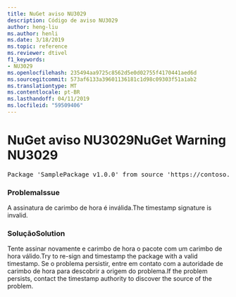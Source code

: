 ```yaml
---
title: NuGet aviso NU3029
description: Código de aviso NU3029
author: heng-liu
ms.author: henli
ms.date: 3/18/2019
ms.topic: reference
ms.reviewer: dtivel
f1_keywords:
- NU3029
ms.openlocfilehash: 235494aa9725c8562d5e0d02755f4170441aed6d
ms.sourcegitcommit: 573af6133a39601136181c1d98c09303f51a1ab2
ms.translationtype: MT
ms.contentlocale: pt-BR
ms.lasthandoff: 04/11/2019
ms.locfileid: "59509406"
---
```

# <a name="nuget-warning-nu3029"></a><span data-ttu-id="a9f36-103">NuGet aviso NU3029</span><span class="sxs-lookup"><span data-stu-id="a9f36-103">NuGet Warning NU3029</span></span>

<pre>Package 'SamplePackage v1.0.0' from source 'https://contoso.com/index.json': The timestamp signature is invalid.</pre>

### <a name="issue"></a><span data-ttu-id="a9f36-104">Problema</span><span class="sxs-lookup"><span data-stu-id="a9f36-104">Issue</span></span>

<span data-ttu-id="a9f36-105">A assinatura de carimbo de hora é inválida.</span><span class="sxs-lookup"><span data-stu-id="a9f36-105">The timestamp signature is invalid.</span></span>


### <a name="solution"></a><span data-ttu-id="a9f36-106">Solução</span><span class="sxs-lookup"><span data-stu-id="a9f36-106">Solution</span></span>

<span data-ttu-id="a9f36-107">Tente assinar novamente e carimbo de hora o pacote com um carimbo de hora válido.</span><span class="sxs-lookup"><span data-stu-id="a9f36-107">Try to re-sign and timestamp the package with a valid timestamp.</span></span> <span data-ttu-id="a9f36-108">Se o problema persistir, entre em contato com a autoridade de carimbo de hora para descobrir a origem do problema.</span><span class="sxs-lookup"><span data-stu-id="a9f36-108">If the problem persists, contact the timestamp authority to discover the source of the problem.</span></span>